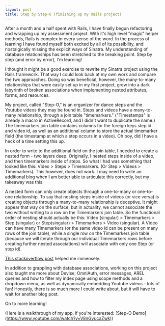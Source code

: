 ```yaml
---
layout: post
title: Step by Step-O (finishing up my Rails project)
---
```


After a month and a half spent with Rails, I have finally begun refactoring and wrapping up my assessment project.  With it's high level "magic" helper methods, Rails is complex in every sense of the word.  In the process of learning I have found myself both excited by all of its possibility, and nostalgically missing the explicit ways of Sinatra.  My understanding of database relationships has been stretched to the breaking point.  Step by step (and error by error), I'm learning!

I thought it might be a good exercise to rewrite my Sinatra project using the Rails framework.  That way I could look back at my own work and compare the two approaches.  Doing so was beneficial, however, the many-to-many relationships that were easily set up in my first project, grew into a dark labyrinth of broken associations when implementing nested attributes, forms, and resources.  

My project, called "Step-O," is an organizer for dance steps and the Youtube videos they may be found in.  Steps and videos have a many-to-many relationship, through a join table "timemarkers."  ("Timestamps" is already a macro in ActiveRecord, and I didn't want to duplicate the name.)  The timemarkers join table contains columns for the foreign keys step id and video id, as well as an additional column to store the actual timemarker field (the timestamp at which a step occurs in a video).  Oh boy, did I have a heck of a time setting this up.  

In order to write to the additional field on the join table, I needed to create a nested form - two layers deep.  Originally, I nested steps inside of a video, and then timemarkers inside of steps.  So what I had was something that looked like this:  Video > Steps > Timemarkers.  (Or Step > Videos > Timemarkers).  This however, does not work.  I may need to write an additional blog when I am better able to articulate this correctly, but my takeaway was this:

A nested form can only create objects through a one-to-many or one-to-one relationship.  To say that nesting steps inside of videos (or vice versa) is creating objects through a many-to-many relationship is deceptive.  It might appear that way on the surface, but in actuality, we cannot associate the two without writing to a row on the Timemarkers join table.  So the functional order of nesting should actually be this:  Video (singular) > Timemarkers > Step (singular) or Step(singular) > Timemarkers > Video (singular).  A Video can have many Timemarkers (or the same video id can be present on many rows of the join table), while a single row on the Timemarkers join table (because we will iterate through our individual Timemarkers rows before creating further nested associations) will associate with only one Step (or step id).  

[This stackoverflow post](http://stackoverflow.com/questions/13506735/rails-has-many-through-nested-form) helped me immensely.  

In addition to grappling with database associations, working on this project also taught me more about Devise, OmniAuth, error messages, AREL queries and how to filter my index page using scope methods and a dropdown menu, as well as dynamically embedding Youtube videos - lots of fun!  Honestly, there is so much more I could write about, but it will have to wait for another blog post. 

On to more learning!

(Here is a walkthrough of my app, if you're interested:  [Step-O Demo] (https://www.youtube.com/watch?v=V8nGyucaZwk))




